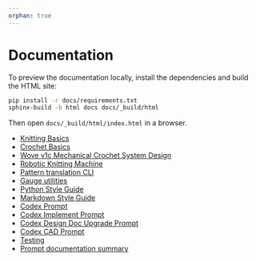```yaml
---
orphan: true
---
```


# Documentation

To preview the documentation locally, install the dependencies and build the HTML site:

```bash
pip install -r docs/requirements.txt
sphinx-build -b html docs docs/_build/html
```

Then open `docs/_build/html/index.html` in a browser.

- [Knitting Basics](knitting-basics.md)
- [Crochet Basics](crochet-basics.md)
- [Wove v1c Mechanical Crochet System Design](wove-v1c-design.md)
- [Robotic Knitting Machine](robotic-knitting-machine.md)
- [Pattern translation CLI](pattern-cli.md)
- [Gauge utilities](gauge.md)
- [Python Style Guide](styleguides/python.md)
- [Markdown Style Guide](styleguides/markdown.md)
- [Codex Prompt](prompts/codex/automation.md)
- [Codex Implement Prompt](prompts/codex/implement.md)
- [Codex Design Doc Upgrade Prompt](prompts/codex/design-doc-upgrade.md)
- [Codex CAD Prompt](prompts/codex/cad.md)
- [Testing](testing.md)
- [Prompt documentation summary](prompt-docs-summary.md)
